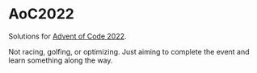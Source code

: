 # AoC2022

Solutions for [Advent of Code 2022](https://adventofcode.com/2022).

Not racing, golfing, or optimizing. Just aiming to complete the event and learn something along the way.
